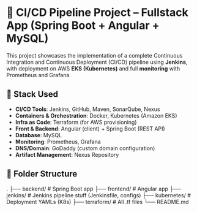 # 🚀 CI/CD Pipeline Project – Fullstack App (Spring Boot + Angular + MySQL)

This project showcases the implementation of a complete Continuous Integration and Continuous Deployment (CI/CD) pipeline using **Jenkins**, with deployment on AWS **EKS (Kubernetes)** and full **monitoring** with Prometheus and Grafana.

## 🧰 Stack Used

- **CI/CD Tools**: Jenkins, GitHub, Maven, SonarQube, Nexus
- **Containers & Orchestration**: Docker, Kubernetes (Amazon EKS)
- **Infra as Code**: Terraform (for AWS provisioning)
- **Front & Backend**: Angular (client) + Spring Boot (REST API)
- **Database**: MySQL
- **Monitoring**: Prometheus, Grafana
- **DNS/Domain**: GoDaddy (custom domain configuration)
- **Artifact Management**: Nexus Repository

## 📂 Folder Structure
.
├── backend/               # Spring Boot app
├── frontend/              # Angular app
├── jenkins/               # Jenkins pipeline stuff (Jenkinsfile, configs)
├── kubernetes/            # Deployment YAMLs (K8s)
├── terraform/             # All .tf files
└── README.md
